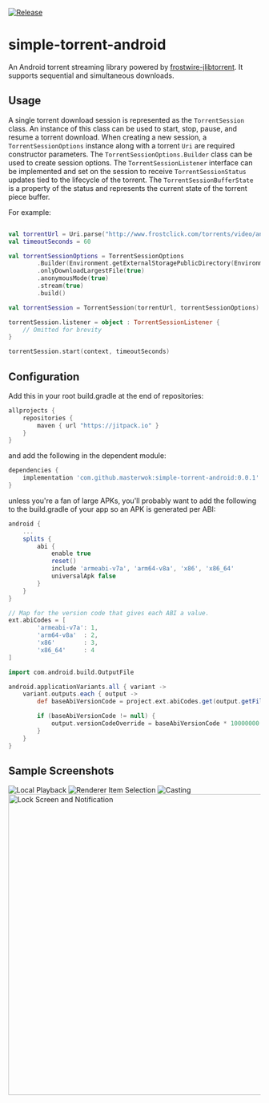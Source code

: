 [![Release](https://jitpack.io/v/masterwok/simple-torrent-android.svg)](https://jitpack.io/#masterwok/simple-torrent-android)

# simple-torrent-android
An Android torrent streaming library powered by [frostwire-jlibtorrent](https://github.com/frostwire/frostwire-jlibtorrent). It supports sequential and simultaneous downloads.


## Usage

A single torrent download session is represented as the ```TorrentSession``` class. An instance of this class can be used to start, stop, pause, and resume a torrent download. When creating a new session, a ```TorrentSessionOptions``` instance along with a torrent ```Uri``` are required constructor parameters. The ```TorrentSessionOptions.Builder``` class can be used to create session options. The ```TorrentSessionListener``` interface can be implemented and set on the session to receive ```TorrentSessionStatus``` updates tied to the lifecycle of the torrent. The ```TorrentSessionBufferState``` is a property of the status and represents the current state of the torrent piece buffer.

For example:

```kotlin

val torrentUrl = Uri.parse("http://www.frostclick.com/torrents/video/animation/Big_Buck_Bunny_1080p_surround_frostclick.com_frostwire.com.torrent")
val timeoutSeconds = 60

val torrentSessionOptions = TorrentSessionOptions
        .Builder(Environment.getExternalStoragePublicDirectory(Environment.DIRECTORY_DOWNLOADS))
        .onlyDownloadLargestFile(true)
        .anonymousMode(true)
        .stream(true)
        .build()

val torrentSession = TorrentSession(torrentUrl, torrentSessionOptions)

torrentSession.listener = object : TorrentSessionListener {
    // Omitted for brevity
}

torrentSession.start(context, timeoutSeconds) 

```


## Configuration

Add this in your root build.gradle at the end of repositories:
```gradle
allprojects {
    repositories {
        maven { url "https://jitpack.io" }
    }
}
```
and add the following in the dependent module:

```gradle
dependencies {
    implementation 'com.github.masterwok:simple-torrent-android:0.0.1'
}
```
unless you're a fan of large APKs, you'll probably want to add the following to the build.gradle of your app so an APK is generated per ABI:

```gradle
android {
    ...
    splits {
        abi {
            enable true
            reset()
            include 'armeabi-v7a', 'arm64-v8a', 'x86', 'x86_64'
            universalApk false
        }
    }
}

// Map for the version code that gives each ABI a value.
ext.abiCodes = [
        'armeabi-v7a': 1,
        'arm64-v8a'  : 2,
        'x86'        : 3,
        'x86_64'     : 4
]

import com.android.build.OutputFile

android.applicationVariants.all { variant ->
    variant.outputs.each { output ->
        def baseAbiVersionCode = project.ext.abiCodes.get(output.getFilter(OutputFile.ABI))

        if (baseAbiVersionCode != null) {
            output.versionCodeOverride = baseAbiVersionCode * 10000000 + variant.versionCode
        }
    }
}
```

## Sample Screenshots

![Local Playback](/sample/screenshots/localPlayback.jpg?raw=true "Local Playback")
![Renderer Item Selection](/sample/screenshots/rendererItemSelection.jpg?raw=true "Renderer Item Selection")
![Casting](/sample/screenshots/casting.jpg?raw=true "Casting")
<img src="/sample/screenshots/lockScreenAndNotification.jpg?raw=true" height="600" title="Lock Screen and Notification">
